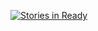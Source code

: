 [![Stories in Ready](https://badge.waffle.io/billpage/fricas.png?label=ready&title=Ready)](http://waffle.io/billpage/fricas)
